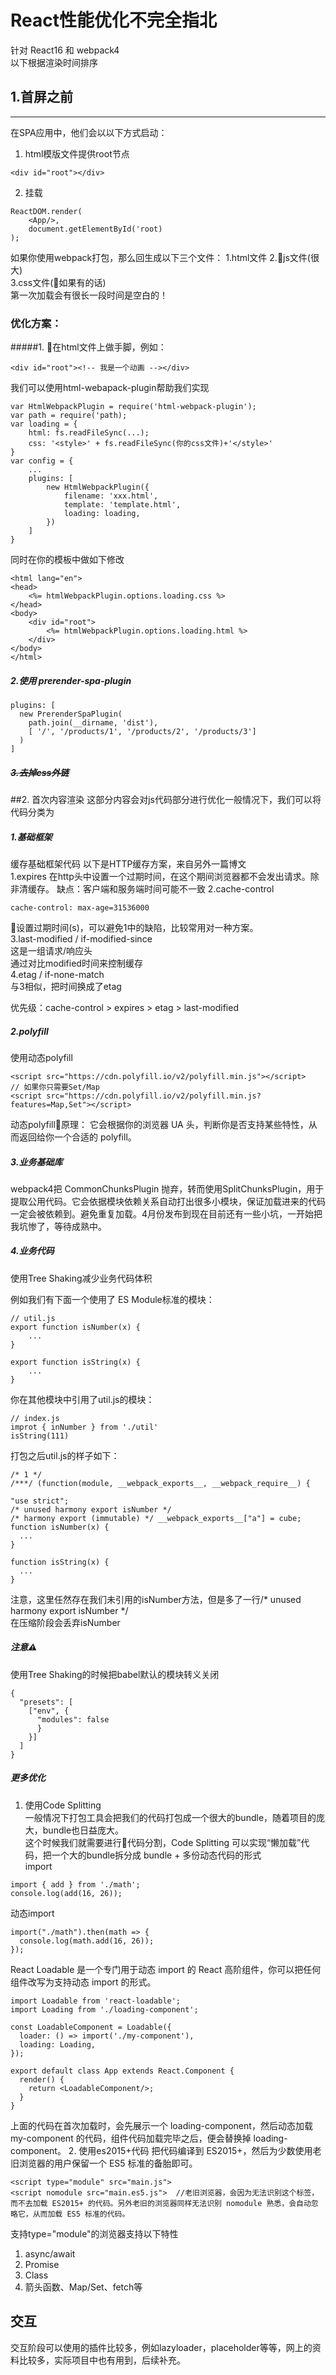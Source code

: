 # React性能优化不完全指北
针对 React16 和 webpack4  
以下根据渲染时间排序  

## 1.首屏之前
---
在SPA应用中，他们会以以下方式启动：  
1. html模版文件提供root节点
```
<div id="root"></div>
```
2. 挂载  
```
ReactDOM.render(
    <App/>,
    document.getElementById('root)
);
```
如果你使用webpack打包，那么回生成以下三个文件： 
1.html文件
2.js文件(很大)  
3.css文件(如果有的话)  
第一次加载会有很长一段时间是空白的！
### 优化方案：
#####1. 在html文件上做手脚，例如：
```
<div id="root"><!-- 我是一个动画 --></div>
```
我们可以使用html-webapack-plugin帮助我们实现 
``` 
var HtmlWebpackPlugin = require('html-webpack-plugin');
var path = require('path);
var loading = {
    html: fs.readFileSync(...);
    css: '<style>' + fs.readFileSync(你的css文件)+'</style>'
}
var config = {
    ...
    plugins: [
        new HtmlWebpackPlugin({
            filename: 'xxx.html',
            template: 'template.html',
            loading: loading,
        })
    ]
}
```
同时在你的模板中做如下修改
```
<html lang="en">
<head>
    <%= htmlWebpackPlugin.options.loading.css %>
</head>
<body>
    <div id="root">
        <%= htmlWebpackPlugin.options.loading.html %>
    </div>
</body>
</html>
```
#####  2.使用 prerender-spa-plugin
```
plugins: [
  new PrerenderSpaPlugin(
    path.join(__dirname, 'dist'),
    [ '/', '/products/1', '/products/2', '/products/3']
  )
]
```
#####  ~~3.去掉css外链~~

##2. 首次内容渲染
这部分内容会对js代码部分进行优化一般情况下，我们可以将代码分类为    
#####  1.基础框架  
缓存基础框架代码
以下是HTTP缓存方案，来自另外一篇博文  
1.expires
在http头中设置一个过期时间，在这个期间浏览器都不会发出请求。除非清缓存。
缺点：客户端和服务端时间可能不一致
2.cache-control
```
cache-control: max-age=31536000
```
设置过期时间(s)，可以避免1中的缺陷，比较常用对一种方案。  
3.last-modified / if-modified-since  
这是一组请求/响应头    
通过对比modified时间来控制缓存  
4.etag / if-none-match   
与3相似，把时间换成了etag  
   
优先级：cache-control > expires > etag > last-modified  

#####  2.polyfill  
使用动态polyfill
```
<script src="https://cdn.polyfill.io/v2/polyfill.min.js"></script>
// 如果你只需要Set/Map
<script src="https://cdn.polyfill.io/v2/polyfill.min.js?features=Map,Set"></script>

```
动态polyfill原理： 它会根据你的浏览器 UA 头，判断你是否支持某些特性，从而返回给你一个合适的 polyfill。  

#####  3.业务基础库
webpack4把 CommonChunksPlugin 抛弃，转而使用SplitChunksPlugin，用于提取公用代码。它会依据模块依赖关系自动打出很多小模块，保证加载进来的代码一定会被依赖到。避免重复加载。4月份发布到现在目前还有一些小坑，一开始把我坑惨了，等待成熟中。  

#####  4.业务代码
使用Tree Shaking减少业务代码体积  

例如我们有下面一个使用了 ES Module标准的模块：
```
// util.js
export function isNumber(x) {
    ...
}

export function isString(x) {
    ...
}
```
你在其他模块中引用了util.js的模块： 
```
// index.js
improt { inNumber } from './util'
isString(111)
```
打包之后util.js的样子如下：
```
/* 1 */
/***/ (function(module, __webpack_exports__, __webpack_require__) {

"use strict";
/* unused harmony export isNumber */
/* harmony export (immutable) */ __webpack_exports__["a"] = cube;
function isNumber(x) {
  ...
}

function isString(x) {
  ...
}
```
注意，这里任然存在我们未引用的isNumber方法，但是多了一行/* unused harmony export isNumber */  
在压缩阶段会丢弃isNumber  
#####  注意⚠️
使用Tree Shaking的时候把babel默认的模块转义关闭   
```
{
  "presets": [
    ["env", {
      "modules": false
      }
    }]
  ]
}
```

##### 更多优化
1. 使用Code Splitting  
一般情况下打包工具会把我们的代码打包成一个很大的bundle，随着项目的庞大，bundle也日益庞大。  
这个时候我们就需要进行代码分割，Code Splitting 可以实现“懒加载”代码，把一个大的bundle拆分成 bundle + 多份动态代码的形式  
import 
```
import { add } from './math';
console.log(add(16, 26));
```
动态import
```
import("./math").then(math => {
  console.log(math.add(16, 26));
});
```
React Loadable 是一个专门用于动态 import 的 React 高阶组件，你可以把任何组件改写为支持动态 import 的形式。
```
import Loadable from 'react-loadable';
import Loading from './loading-component';

const LoadableComponent = Loadable({
  loader: () => import('./my-component'),
  loading: Loading,
});

export default class App extends React.Component {
  render() {
    return <LoadableComponent/>;
  }
}
```
上面的代码在首次加载时，会先展示一个 loading-component，然后动态加载 my-component 的代码，组件代码加载完毕之后，便会替换掉 loading-component。
2. 使用es2015+代码
把代码编译到 ES2015+，然后为少数使用老旧浏览器的用户保留一个 ES5 标准的备胎即可。  
```
<script type="module" src="main.js">  
<script nomodule src="main.es5.js">  //老旧浏览器，会因为无法识别这个标签，而不去加载 ES2015+ 的代码。另外老旧的浏览器同样无法识别 nomodule 熟悉，会自动忽略它，从而加载 ES5 标准的代码。 
``` 
支持type="module"的浏览器支持以下特性  
1. async/await  
2. Promise  
3. Class  
4. 箭头函数、Map/Set、fetch等 

## 交互 
交互阶段可以使用的插件比较多，例如lazyloader，placeholder等等，网上的资料比较多，实际项目中也有用到，后续补充。
